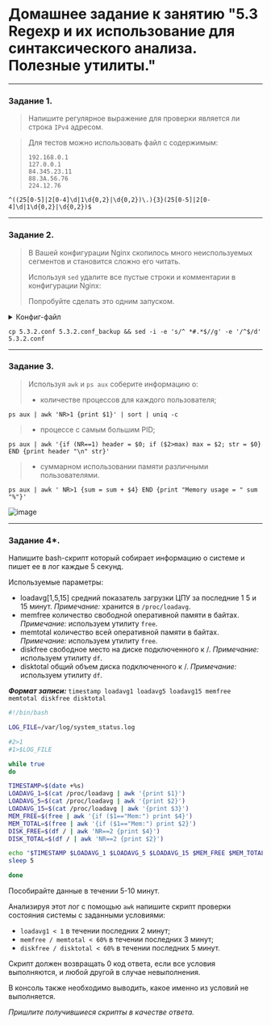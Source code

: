 # Домашнее задание к занятию "5.3 Regexp и их использование для синтаксического анализа. Полезные утилиты."

------
### Задание 1.

>Напишите регулярное выражение для проверки является ли строка `IPv4` адресом.

> Для тестов можно использовать файл с содержимым:
> ```
> 192.168.0.1
> 127.0.0.1
> 84.345.23.11
> 88.3A.56.76
> 224.12.76
> ```

`^((25[0-5]|2[0-4]\d|1\d{0,2}|\d{0,2})\.){3}(25[0-5]|2[0-4]\d|1\d{0,2}|\d{0,2})$`

---

### Задание 2.

> В Вашей конфигурации Nginx скопилось много неиспользуемых сегментов и становится сложно его читать.
>
> Используя `sed` удалите все пустые строки и комментарии в конфигурации Nginx: 
>
> Попробуйте сделать это одним запуском.

<details>  
  <summary>Конфиг-файл</summary>  
  
```
#user  nobody;
worker_processes  1;

#error_log  logs/error.log;
#error_log  logs/error.log  notice;
#error_log  logs/error.log  info;

#pid        logs/nginx.pid;


events {
    worker_connections  1024;
}


http {
    include       mime.types;
    default_type  application/octet-stream;

    #log_format  main  '$remote_addr - $remote_user [$time_local] "$request" '
    #                  '$status $body_bytes_sent "$http_referer" '
    #                  '"$http_user_agent" "$http_x_forwarded_for"';

    #access_log  logs/access.log  main;

    sendfile        on;
    #tcp_nopush     on;

    #keepalive_timeout  0;
    keepalive_timeout  65;

    #gzip  on;

    server {
        listen       80;
        server_name  localhost;

        #charset koi8-r;

        #access_log  logs/host.access.log  main;

        location / {
            root   html;
            index  index.html index.htm;
        }

        #error_page  404              /404.html;

        # redirect server error pages to the static page /50x.html
        #
        error_page   500 502 503 504  /50x.html;
        location = /50x.html {
            root   html;
        }

        # proxy the PHP scripts to Apache listening on 127.0.0.1:80
        #
        #location ~ \.php$ {
        #    proxy_pass   http://127.0.0.1;
        #}

        # pass the PHP scripts to FastCGI server listening on 127.0.0.1:9000
        #
        #location ~ \.php$ {
        #    root           html;
        #    fastcgi_pass   127.0.0.1:9000;
        #    fastcgi_index  index.php;
        #    fastcgi_param  SCRIPT_FILENAME  /scripts$fastcgi_script_name;
        #    include        fastcgi_params;
        #}

        # deny access to .htaccess files, if Apache's document root
        # concurs with nginx's one
        #
        #location ~ /\.ht {
        #    deny  all;
        #}
    }


    # another virtual host using mix of IP-, name-, and port-based configuration
    #
    #server {
    #    listen       8000;
    #    listen       somename:8080;
    #    server_name  somename  alias  another.alias;

    #    location / {
    #        root   html;
    #        index  index.html index.htm;
    #    }
    #}


    # HTTPS server
    #
    #server {
    #    listen       443 ssl;
    #    server_name  localhost;

    #    ssl_certificate      cert.pem;
    #    ssl_certificate_key  cert.key;

    #    ssl_session_cache    shared:SSL:1m;
    #    ssl_session_timeout  5m;

    #    ssl_ciphers  HIGH:!aNULL:!MD5;
    #    ssl_prefer_server_ciphers  on;

    #    location / {
    #        root   html;
    #        index  index.html index.htm;
    #    }
    #}

}
```  
  
</details>

`cp 5.3.2.conf 5.3.2.conf_backup && sed -i -e 's/^ *#.*$//g' -e '/^$/d' 5.3.2.conf`

------

### Задание 3.

>Используя `awk` и `ps aux` соберите информацию о:
> - количестве процессов для каждого пользователя;
 
 `ps aux | awk 'NR>1 {print $1}' | sort | uniq -c`
 
> - процессе с самым большим PID;
 
`ps aux | awk '{if (NR==1) header = $0; if ($2>max) max = $2; str = $0} END {print header "\n" str}'`
 
> - суммарном использовании памяти различными пользователями.

`ps aux | awk ' NR>1 {sum = sum + $4} END {print "Memory usage = " sum "%"}'`

![image](https://user-images.githubusercontent.com/115862529/199737548-ac96269f-423c-45b7-86c5-257e8ff54c33.png)


---

### Задание 4*.

Напишите bash-скрипт который собирает информацию о системе и пишет ее в лог каждые 5 секунд.

Используемые параметры:

- loadavg[1,5,15] средний показатель загрузки ЦПУ за последние 1 5 и 15 минут. *Примечание:* хранится в `/proc/loadavg`.
- memfree количество свободной оперативной памяти в байтах. *Примечание:* используем утилиту `free`.
- memtotal количество всей оперативной памяти в байтах. *Примечание:* используем утилиту `free`.
- diskfree свободное место на диске подключенного к /. *Примечание:* используем утилиту `df`.
- disktotal общий объем диска подключенного к /. *Примечание:* используем утилиту `df`.

***Формат записи:*** `timestamp loadavg1 loadavg5 loadavg15 memfree memtotal diskfree disktotal`

```bash
#!/bin/bash

LOG_FILE=/var/log/system_status.log

#2>1
#1>$LOG_FILE

while true
do

TIMESTAMP=$(date +%s)
LOADAVG_1=$(cat /proc/loadavg | awk '{print $1}')
LOADAVG_5=$(cat /proc/loadavg | awk '{print $2}')
LOADAVG_15=$(cat /proc/loadavg | awk '{print $3}')
MEM_FREE=$(free | awk '{if ($1=="Mem:") print $4}')
MEM_TOTAL=$(free | awk '{if ($1=="Mem:") print $2}')
DISK_FREE=$(df / | awk 'NR==2 {print $4}')
DISK_TOTAL=$(df / | awk 'NR==2 {print $2}')

echo "$TIMESTAMP $LOADAVG_1 $LOADAVG_5 $LOADAVG_15 $MEM_FREE $MEM_TOTAL $DISK_FREE $DISK_TOTAL"
sleep 5

done
```

Пособирайте данные в течении 5-10 минут.

Анализируя этот лог с помощью `awk` напишите скрипт проверки состояния системы с заданными условиями:

- `loadavg1 < 1` в течении последних 2 минут;
- `memfree / memtotal < 60%` в течении последних 3 минут;
- `diskfree / disktotal < 60%` в течении последних 5 минут.

Скрипт должен возвращать 0 код ответа, если все условия выполняются, и любой другой в случае невыполнения.

В консоль также необходимо выводить, какое именно из условий не выполняется.

*Пришлите получившиеся скрипты в качестве ответа.*
